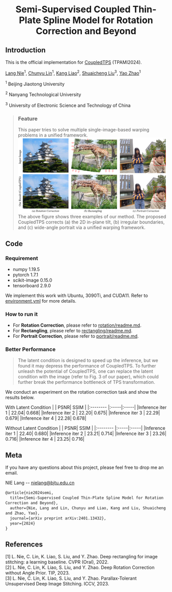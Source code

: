 # <p align="center">Semi-Supervised Coupled Thin-Plate Spline Model for Rotation Correction and Beyond

## Introduction
This is the official implementation for [CoupledTPS](https://arxiv.org/abs/2401.13432) (TPAMI2024).

[Lang Nie](https://nie-lang.github.io/)<sup>1</sup>, [Chunyu Lin](https://faculty.bjtu.edu.cn/8549/)<sup>1</sup>, [Kang Liao](https://kangliao929.github.io/)<sup>2</sup>, [Shuaicheng Liu](http://www.liushuaicheng.org/)<sup>3</sup>, [Yao Zhao](https://faculty.bjtu.edu.cn/5900/)<sup>1</sup>

<sup>1</sup> Beijing Jiaotong University

<sup>2</sup> Nanyang Technological University

<sup>3</sup> University of Electronic Science and Technology of China

> ### Feature
> This paper tries to solve multiple single-image-based warping problems in a unified framework. 
![image](https://github.com/nie-lang/CoupledTPS/blob/main/fig.png)
The above figure shows three examples of our method. The proposed CoupledTPS corrects (a) the 2D in-plane tilt, (b) irregular boundaries, and (c) wide-angle portrait via a unified warping framework.

## Code
### Requirement
* numpy 1.19.5
* pytorch 1.7.1
* scikit-image 0.15.0
* tensorboard 2.9.0

We implement this work with Ubuntu, 3090Ti, and CUDA11. Refer to [environment.yml](https://github.com/nie-lang/CoupledTPS/blob/main/environment.yml) for more details.

### How to run it
* For **Rotation Correction**, please refer to [rotation/readme.md](https://github.com/nie-lang/CoupledTPS/blob/main/rotation/readme.md).
* For **Rectangling**, please refer to [rectangling/readme.md](https://github.com/nie-lang/CoupledTPS/blob/main/rectangling/readme.md).
* For **Portrait Correction**, please refer to [portrait/readme.md](https://github.com/nie-lang/CoupledTPS/blob/main/portrait/readme.md).

### Better Performance
> The latent condition is designed to speed up the inference, but we found it may depress the performance of CoupledTPS. To further unleash the potential of CoupledTPS, one can replace the latent condition with the image (refer to Fig. 3 of our paper), which could further break the performance bottleneck of TPS transformation.

We conduct an experiment on the rotation correction task and show the results below.

With Latent Condition
|  | PSNR| SSIM |
|:-------- |:-----|:-----|
|Inference iter 1  | 22.04|  0.668|
|Inference iter 2  | 22.20|  0.675|
|Inference iter 3  | 22.29|  0.679|
|Inference iter 4  | 22.28|  0.678|

Without Latent Condition
|  | PSNR| SSIM |
|:-------- |:-----|:-----|
|Inference iter 1  | 22.40| 0.680|
|Inference iter 2  | 23.21| 0.714|
|Inference iter 3  | 23.26| 0.716|
|Inference iter 4  | 23.25| 0.716|




## Meta
If you have any questions about this project, please feel free to drop me an email.

NIE Lang -- nielang@bjtu.edu.cn
```
@article{nie2024semi,
  title={Semi-Supervised Coupled Thin-Plate Spline Model for Rotation Correction and Beyond},
  author={Nie, Lang and Lin, Chunyu and Liao, Kang and Liu, Shuaicheng and Zhao, Yao},
  journal={arXiv preprint arXiv:2401.13432},
  year={2024}
}
```


## References
[1] L. Nie, C. Lin, K. Liao, S. Liu, and Y. Zhao. Deep rectangling for image stitching: a learning baseline. CVPR (Oral), 2022.  
[2] L. Nie, C. Lin, K. Liao, S. Liu, and Y. Zhao. Deep Rotation Correction without Angle Prior. TIP, 2023.   
[3] L. Nie, C. Lin, K. Liao, S. Liu, and Y. Zhao. Parallax-Tolerant Unsupervised Deep Image Stitching. ICCV, 2023.   



